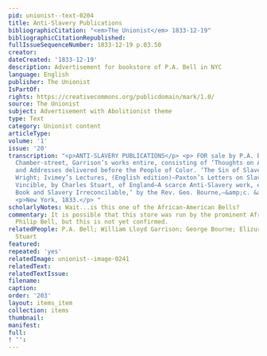 ```yaml
---
pid: unionist--text-0204
title: Anti-Slavery Publications
bibliographicCitation: "<em>The Unionist</em> 1833-12-19"
bibliographicCitationRepublished: 
fullIssueSequenceNumber: 1833-12-19 p.03.50
creator: 
dateCreated: '1833-12-19'
description: Advertisement for bookstore of P.A. Bell in NYC
language: English
publisher: The Unionist
IsPartOf: 
rights: https://creativecommons.org/publicdomain/mark/1.0/
source: The Unionist
subject: Advertisement with Abolitionist theme
type: Text
category: Unionist content
articleType: 
volume: '1'
issue: '20'
transcription: "<p>ANTI-SLAVERY PUBLICATIONS</p> <p> FOR sale by P.A. BELL, No. 73,
  Chamber-street, Garrison’s works entire, consisting of ‘Thoughts on African Colonization,’
  and Addresses delivered before the People of Color. ‘The Sin of Slavery,’ by Professor
  Wright; Ivimey’s Lectures, (English edition)—Paxton’s Letters on Slavery—Prejudice
  Vincible, by Charles Stuart, of England—A scarce Anti-Slavery work, entitled ‘The
  Book and Slavery Irreconcilable,’ by the Rev. Geo. Bourne,—&amp;c. &amp;c. </p>
  <p>New York, 1833.</p> "
scholarlyNotes: Wait...is this one of the African-American Bells?
commentary: It is possible that this store was run by the prominent African-American
  Philip Bell, but this is not yet confirmed.
relatedPeople: P.A. Bell; William Lloyd Garrison; George Bourne; Elizur Wright; Charles
  Stuart
featured: 
repeated: 'yes'
relatedImage: unionist--image-0241
relatedText: 
relatedTextIssue: 
filename: 
caption: 
order: '203'
layout: items_item
collection: items
thumbnail: 
manifest: 
full: 
! '': 
---
```

